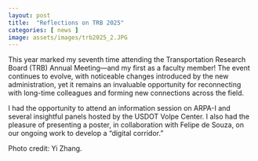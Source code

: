 ```yaml
---
layout: post
title:  "Reflections on TRB 2025"
categories: [ news ]
image: assets/images/trb2025_2.JPG
---
```

This year marked my seventh time attending the Transportation Research Board (TRB) Annual Meeting—and my first as a faculty member! The event continues to evolve, with noticeable changes introduced by the new administration, yet it remains an invaluable opportunity for reconnecting with long-time colleagues and forming new connections across the field.

I had the opportunity to attend an information session on ARPA-I and several insightful panels hosted by the USDOT Volpe Center. I also had the pleasure of presenting a poster, in collaboration with Felipe de Souza, on our ongoing work to develop a “digital corridor.”

Photo credit: Yi Zhang.
